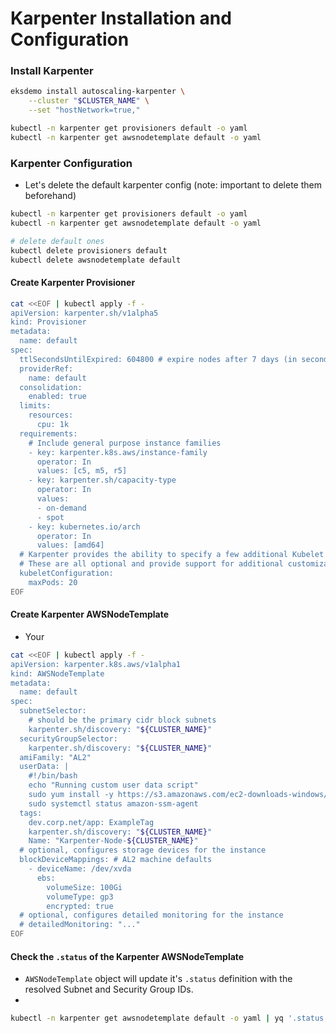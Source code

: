 # Karpenter Installation and Configuration



### Install Karpenter
```bash
eksdemo install autoscaling-karpenter \
    --cluster "$CLUSTER_NAME" \
    --set "hostNetwork=true,"

kubectl -n karpenter get provisioners default -o yaml 
kubectl -n karpenter get awsnodetemplate default -o yaml 
```


### Karpenter Configuration

- Let's delete the default karpenter config (note: important to delete them beforehand)

```bash
kubectl -n karpenter get provisioners default -o yaml 
kubectl -n karpenter get awsnodetemplate default -o yaml 

# delete default ones
kubectl delete provisioners default
kubectl delete awsnodetemplate default

```
#### Create Karpenter Provisioner

```bash
cat <<EOF | kubectl apply -f -
apiVersion: karpenter.sh/v1alpha5
kind: Provisioner
metadata:
  name: default
spec:
  ttlSecondsUntilExpired: 604800 # expire nodes after 7 days (in seconds) = 7 * 60 * 60 * 24
  providerRef:
    name: default
  consolidation:
    enabled: true
  limits:
    resources:
      cpu: 1k
  requirements:
    # Include general purpose instance families
    - key: karpenter.k8s.aws/instance-family
      operator: In
      values: [c5, m5, r5]
    - key: karpenter.sh/capacity-type
      operator: In
      values:
      - on-demand
      - spot
    - key: kubernetes.io/arch
      operator: In
      values: [amd64]
  # Karpenter provides the ability to specify a few additional Kubelet args.
  # These are all optional and provide support for additional customization and use cases.
  kubeletConfiguration:
    maxPods: 20
EOF

```

#### Create Karpenter AWSNodeTemplate

- Your 

```bash
cat <<EOF | kubectl apply -f -
apiVersion: karpenter.k8s.aws/v1alpha1
kind: AWSNodeTemplate
metadata:
  name: default
spec:
  subnetSelector:
    # should be the primary cidr block subnets
    karpenter.sh/discovery: "${CLUSTER_NAME}"       
  securityGroupSelector: 
    karpenter.sh/discovery: "${CLUSTER_NAME}"
  amiFamily: "AL2"               
  userData: |
    #!/bin/bash
    echo "Running custom user data script"
    sudo yum install -y https://s3.amazonaws.com/ec2-downloads-windows/SSMAgent/latest/linux_amd64/amazon-ssm-agent.rpm            
    sudo systemctl status amazon-ssm-agent  
  tags: 
    dev.corp.net/app: ExampleTag
    karpenter.sh/discovery: "${CLUSTER_NAME}"
    Name: "Karpenter-Node-${CLUSTER_NAME}"
  # optional, configures storage devices for the instance
  blockDeviceMappings: # AL2 machine defaults
    - deviceName: /dev/xvda
      ebs:
        volumeSize: 100Gi
        volumeType: gp3
        encrypted: true
  # optional, configures detailed monitoring for the instance
  # detailedMonitoring: "..."      
EOF
```


#### Check the `.status` of the Karpenter AWSNodeTemplate

- `AWSNodeTemplate` object will update it's `.status` definition with the resolved Subnet and Security Group IDs.
- 

```bash
kubectl -n karpenter get awsnodetemplate default -o yaml | yq '.status'
```